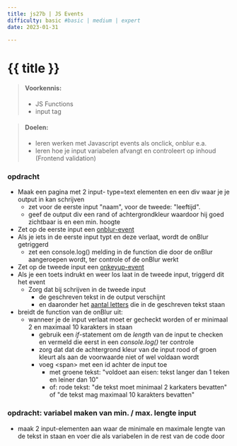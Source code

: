 ```yaml
---
title: js27b | JS Events
difficulty: basic #basic | medium | expert
date: 2023-01-31

---
```


# {{ title }}

> #### Voorkennis:  
> * JS Functions 
> * input tag


> #### Doelen:  
> * leren werken met Javascript events als onclick, onblur e.a.
> * leren hoe je input variabelen afvangt en controleert op inhoud (Frontend validation)

### opdracht
* Maak een pagina met 2 input- type=text elementen en een div waar je je output in kan schrijven
    * zet voor de eerste input "naam", voor de tweede: "leeftijd". 
    * geef de output div een rand of achtergrondkleur waardoor hij goed zichtbaar is en een min. hoogte
* Zet op de eerste input een [onblur-event](https://www.w3schools.com/jsref/event_onblur.asp)
* Als je iets in de eerste input typt en deze verlaat, wordt de onBlur getriggerd
    * zet een console.log() melding in de function die door de onBlur aangeroepen wordt, ter controle of de onBlur werkt
* Zet op de tweede input een [onkeyup-event](https://www.w3schools.com/jsref/event_onkeyup.asp)
* Als je een toets indrukt en weer los laat in de tweede input, triggerd dit het event 
    * Zorg dat bij schrijven in de tweede input
        * de geschreven tekst in de output verschijnt
        * en daaronder het [aantal letters](https://www.w3schools.com/jsref/jsref_length_string.asp) die in de geschreven tekst staan
* breidt de function van de onBlur uit:
    * wanneer je de input verlaat moet er gecheckt worden of er minimaal 2 en maximaal 10 karakters in staan
        * gebruik een <i>if</i>-statement om de <i>length</i> van de input te checken en vermeld die eerst in een <i>console.log()</i> ter controle
        * zorg dat dat de achtergrond kleur van de input rood of groen kleurt als aan de voorwaarde niet of wel voldaan wordt
        * voeg &lt;span&gt; met een id achter de input toe 
            * met groene tekst: "voldoet aan eisen: tekst langer dan 1 teken en leiner dan 10"
            * of: rode tekst: "de tekst moet minimaal 2 karkaters bevatten" of "de tekst mag maximaal 10 karakters bevatten" 

### opdracht: variabel maken van min. / max. lengte input
* maak 2 input-elementen aan waar de minimale en maximale lengte van de tekst in staan en voer die als variabelen in de rest van de code door


